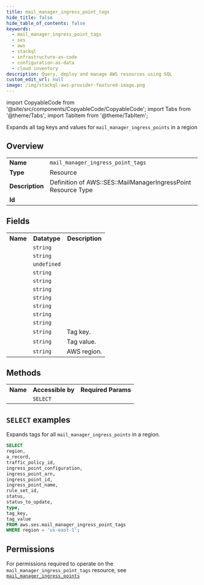 ```yaml
---
title: mail_manager_ingress_point_tags
hide_title: false
hide_table_of_contents: false
keywords:
  - mail_manager_ingress_point_tags
  - ses
  - aws
  - stackql
  - infrastructure-as-code
  - configuration-as-data
  - cloud inventory
description: Query, deploy and manage AWS resources using SQL
custom_edit_url: null
image: /img/stackql-aws-provider-featured-image.png
---
```


import CopyableCode from '@site/src/components/CopyableCode/CopyableCode';
import Tabs from '@theme/Tabs';
import TabItem from '@theme/TabItem';

Expands all tag keys and values for <code>mail_manager_ingress_points</code> in a region

## Overview
<table>
<tbody>
<tr><td><b>Name</b></td><td><code>mail_manager_ingress_point_tags</code></td></tr>
<tr><td><b>Type</b></td><td>Resource</td></tr>
<tr><td><b>Description</b></td><td>Definition of AWS::SES::MailManagerIngressPoint Resource Type</td></tr>
<tr><td><b>Id</b></td><td><CopyableCode code="aws.ses.mail_manager_ingress_point_tags" /></td></tr>
</tbody>
</table>

## Fields
<table>
<tbody>
<tr><th>Name</th><th>Datatype</th><th>Description</th></tr><tr><td><CopyableCode code="a_record" /></td><td><code>string</code></td><td></td></tr>
<tr><td><CopyableCode code="traffic_policy_id" /></td><td><code>string</code></td><td></td></tr>
<tr><td><CopyableCode code="ingress_point_configuration" /></td><td><code>undefined</code></td><td></td></tr>
<tr><td><CopyableCode code="ingress_point_arn" /></td><td><code>string</code></td><td></td></tr>
<tr><td><CopyableCode code="ingress_point_id" /></td><td><code>string</code></td><td></td></tr>
<tr><td><CopyableCode code="ingress_point_name" /></td><td><code>string</code></td><td></td></tr>
<tr><td><CopyableCode code="rule_set_id" /></td><td><code>string</code></td><td></td></tr>
<tr><td><CopyableCode code="status" /></td><td><code>string</code></td><td></td></tr>
<tr><td><CopyableCode code="status_to_update" /></td><td><code>string</code></td><td></td></tr>
<tr><td><CopyableCode code="type" /></td><td><code>string</code></td><td></td></tr>
<tr><td><CopyableCode code="tag_key" /></td><td><code>string</code></td><td>Tag key.</td></tr>
<tr><td><CopyableCode code="tag_value" /></td><td><code>string</code></td><td>Tag value.</td></tr>
<tr><td><CopyableCode code="region" /></td><td><code>string</code></td><td>AWS region.</td></tr>
</tbody>
</table>

## Methods

<table>
<tbody>
  <tr>
    <th>Name</th>
    <th>Accessible by</th>
    <th>Required Params</th>
  </tr>
  <tr>
    <td><CopyableCode code="list_resources" /></td>
    <td><code>SELECT</code></td>
    <td><CopyableCode code="region" /></td>
  </tr>
</tbody>
</table>

## `SELECT` examples
Expands tags for all <code>mail_manager_ingress_points</code> in a region.
```sql
SELECT
region,
a_record,
traffic_policy_id,
ingress_point_configuration,
ingress_point_arn,
ingress_point_id,
ingress_point_name,
rule_set_id,
status,
status_to_update,
type,
tag_key,
tag_value
FROM aws.ses.mail_manager_ingress_point_tags
WHERE region = 'us-east-1';
```


## Permissions

For permissions required to operate on the <code>mail_manager_ingress_point_tags</code> resource, see <a href="/services/ses/mail_manager_ingress_points/#permissions"><code>mail_manager_ingress_points</code></a>

